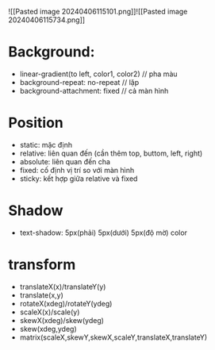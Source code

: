 <style>
	div {font-size: 15px color: red}: các thẻ div
	#mota{font-size: 15px color: red} : cho id
	.thongtin{font-size: 15px color: red}: cho class
</style>
![[Pasted image 20240406115101.png]]![[Pasted image 20240406115734.png]]
# Background:
- linear-gradient(to left, color1, color2) // pha màu
- background-repeat: no-repeat // lặp
- background-attachment: fixed // cả màn hình
# Position
- static: mặc định
- relative: liên quan đến (cần thêm top, buttom, left, right)
- absolute: liên quan đến cha
- fixed: cố định vị trí so với màn hình
- sticky: kết hợp giữa relative và fixed
# Shadow
- text-shadow: 5px(phải) 5px(dưới) 5px(độ mờ) color
# transform
- translateX(x)/translateY(y)
- translate(x,y)
- rotateX(xdeg)/rotateY(ydeg)
- scaleX(x)/scale(y)
- skewX(xdeg)/skew(ydeg)
- skew(xdeg,ydeg)
- matrix(scaleX,skewY,skewX,scaleY,translateX,translateY)